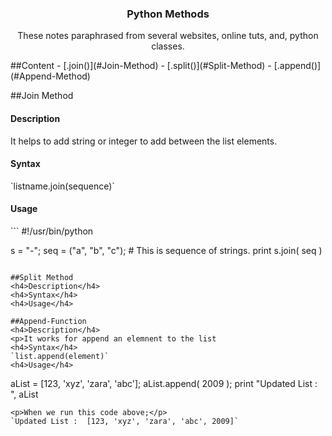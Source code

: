 <h3 align= center>Python Methods</h3>
<p align=center>These notes paraphrased from several websites, online tuts, and, python classes.</p>
##Content
- [.join()](#Join-Method)
- [.split()](#Split-Method)
- [.append()](#Append-Method)

##Join Method
<h4>Description</h4>
<p>It helps to add string or integer to add between the list elements.</p>
<h4>Syntax</h4>
`listname.join(sequence)`
<h4>Usage</h4>
```
#!/usr/bin/python

s = "-";
seq = ("a", "b", "c"); # This is sequence of strings.
print s.join( seq )
```

##Split Method
<h4>Description</h4>
<h4>Syntax</h4>
<h4>Usage</h4>

##Append-Function
<h4>Description</h4>
<p>It works for append an elemnent to the list
<h4>Syntax</h4>
`list.append(element)`
<h4>Usage</h4>
```
aList = [123, 'xyz', 'zara', 'abc'];
aList.append( 2009 );
print "Updated List : ", aList
```
<p>When we run this code above;</p>
`Updated List :  [123, 'xyz', 'zara', 'abc', 2009]`
